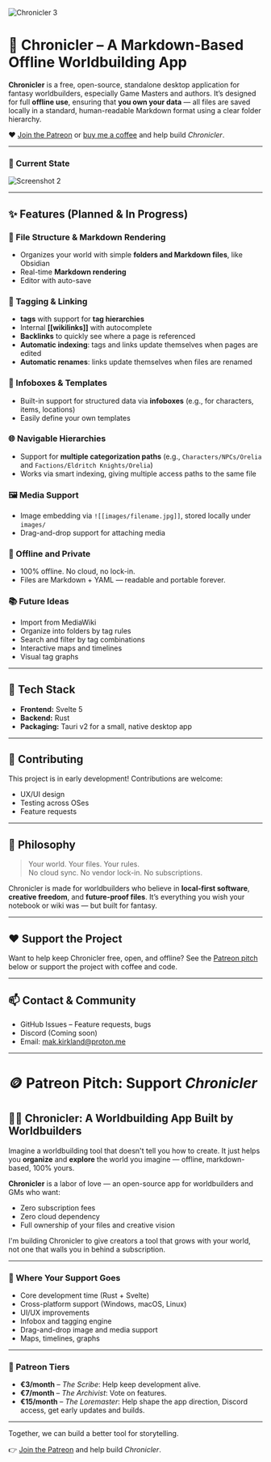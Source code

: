 ![Chronicler 3](https://github.com/user-attachments/assets/f2354038-baf7-41f3-865d-24f7aca63776)

# 📘 Chronicler – A Markdown-Based Offline Worldbuilding App

**Chronicler** is a free, open-source, standalone desktop application for fantasy worldbuilders, especially Game Masters and authors. It’s designed for full **offline use**, ensuring that **you own your data** — all files are saved locally in a standard, human-readable Markdown format using a clear folder hierarchy.

❤️ [Join the Patreon](https://patreon.com/ChroniclerWorldbuilder) or [buy me a coffee](https://buymeacoffee.com/chronicler) and help build *Chronicler*.

---

### 🚧 Current State

![Screenshot 2](https://github.com/user-attachments/assets/26e151b9-a92a-476c-94f5-88205bb24b96)

---

## ✨ Features (Planned & In Progress)

### 📂 File Structure & Markdown Rendering
- Organizes your world with simple **folders and Markdown files**, like Obsidian
- Real-time **Markdown rendering**
- Editor with auto-save

### 🔖 Tagging & Linking
- **tags** with support for **tag hierarchies**
- Internal **[[wikilinks]]** with autocomplete
- **Backlinks** to quickly see where a page is referenced
- **Automatic indexing**: tags and links update themselves when pages are edited
- **Automatic renames**: links update themselves when files are renamed

### 🧠 Infoboxes & Templates
- Built-in support for structured data via **infoboxes** (e.g., for characters, items, locations)
- Easily define your own templates

### 🌐 Navigable Hierarchies
- Support for **multiple categorization paths** (e.g., `Characters/NPCs/Orelia` and `Factions/Eldritch Knights/Orelia`)
- Works via smart indexing, giving multiple access paths to the same file

### 🖼️ Media Support
- Image embedding via `![[images/filename.jpg]]`, stored locally under `images/`
- Drag-and-drop support for attaching media

### 🔐 Offline and Private
- 100% offline. No cloud, no lock-in.
- Files are Markdown + YAML — readable and portable forever.

### 📚 Future Ideas
- Import from MediaWiki
- Organize into folders by tag rules
- Search and filter by tag combinations
- Interactive maps and timelines
- Visual tag graphs

---

## 🔧 Tech Stack
- **Frontend:** Svelte 5
- **Backend:** Rust
- **Packaging:** Tauri v2 for a small, native desktop app

---

## 🚀 Contributing

This project is in early development! Contributions are welcome:

- UX/UI design
- Testing across OSes
- Feature requests

---

## 🧭 Philosophy

> Your world. Your files. Your rules.  
> No cloud sync. No vendor lock-in. No subscriptions.

Chronicler is made for worldbuilders who believe in **local-first software**, **creative freedom**, and **future-proof files**. It’s everything you wish your notebook or wiki was — but built for fantasy.

---

## ❤️ Support the Project

Want to help keep Chronicler free, open, and offline? See the [Patreon pitch](https://patreon.com/ChroniclerWorldbuilder) below or support the project with coffee and code.

---

## 📫 Contact & Community

- GitHub Issues – Feature requests, bugs
- Discord (Coming soon)
- Email: mak.kirkland@proton.me

---

# 🪙 Patreon Pitch: Support *Chronicler*

## 🧙‍♂️ Chronicler: A Worldbuilding App Built by Worldbuilders

Imagine a worldbuilding tool that doesn't tell you how to create. It just helps you **organize** and **explore** the world you imagine — offline, markdown-based, 100% yours.

**Chronicler** is a labor of love — an open-source app for worldbuilders and GMs who want:

- Zero subscription fees  
- Zero cloud dependency  
- Full ownership of your files and creative vision

I'm building Chronicler to give creators a tool that grows with your world, not one that walls you in behind a subscription.

---

### 🚧 Where Your Support Goes

- Core development time (Rust + Svelte)
- Cross-platform support (Windows, macOS, Linux)
- UI/UX improvements
- Infobox and tagging engine
- Drag-and-drop image and media support
- Maps, timelines, graphs

---

### 🎁 Patreon Tiers

- **€3/month** – *The Scribe*: Help keep development alive.
- **€7/month** – *The Archivist*: Vote on features.
- **€15/month** – *The Loremaster*: Help shape the app direction, Discord access, get early updates and builds.

---

Together, we can build a better tool for storytelling.

👉 [Join the Patreon](https://patreon.com/ChroniclerWorldbuilder) and help build *Chronicler*.

